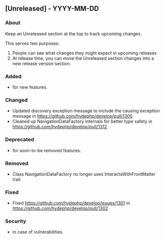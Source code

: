 ## [Unreleased] - YYYY-MM-DD

### About

Keep an Unreleased section at the top to track upcoming changes.

This serves two purposes:

1. People can see what changes they might expect in upcoming releases
2. At release time, you can move the Unreleased section changes into a new release version section.

### Added
- for new features.

### Changed
- Updated discovery exception message to include the causing exception message in https://github.com/hydephp/develop/pull/1305
- Cleaned up NavigationDataFactory internals for better type safety in https://github.com/hydephp/develop/pull/1312

### Deprecated
- for soon-to-be removed features.

### Removed
- Class NavigationDataFactory no longer uses InteractsWithFrontMatter trait

### Fixed
- Fixed https://github.com/hydephp/develop/issues/1301 in https://github.com/hydephp/develop/pull/1302

### Security
- in case of vulnerabilities.
